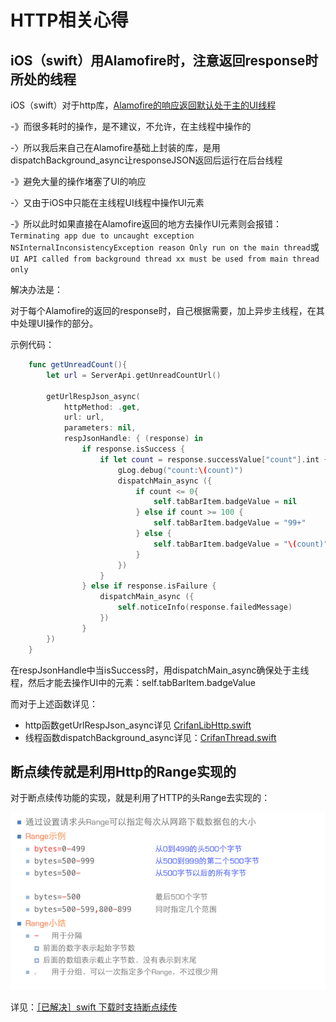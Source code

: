 # HTTP相关心得

## iOS（swift）用Alamofire时，注意返回response时所处的线程

iOS（swift）对于http库，[Alamofire的响应返回默认处于主的UI线程](https://github.com/Alamofire/Alamofire#response-handler-queue)

-》而很多耗时的操作，是不建议，不允许，在主线程中操作的

-〉所以我后来自己在Alamofire基础上封装的库，是用dispatchBackground\_async让responseJSON返回后运行在后台线程

-》避免大量的操作堵塞了UI的响应

-〉又由于iOS中只能在主线程UI线程中操作UI元素

-》所以此时如果直接在Alamofire返回的地方去操作UI元素则会报错：`Terminating app due to uncaught exception NSInternalInconsistencyException reason Only run on the main thread`或`UI API called from background thread xx must be used from main thread only`

解决办法是：

对于每个Alamofire的返回的response时，自己根据需要，加上异步主线程，在其中处理UI操作的部分。

示例代码：

```swift
    func getUnreadCount(){
        let url = ServerApi.getUnreadCountUrl()

        getUrlRespJson_async(
            httpMethod: .get,
            url: url,
            parameters: nil,
            respJsonHandle: { (response) in
                if response.isSuccess {
                    if let count = response.successValue["count"].int {
                        gLog.debug("count:\(count)")
                        dispatchMain_async ({
                            if count <= 0{
                                self.tabBarItem.badgeValue = nil
                            } else if count >= 100 {
                                self.tabBarItem.badgeValue = "99+"
                            } else {
                                self.tabBarItem.badgeValue = "\(count)"
                            }
                        })
                    }
                } else if response.isFailure {
                    dispatchMain_async ({
                        self.noticeInfo(response.failedMessage)
                    })
                }
        })
    }
```

在respJsonHandle中当isSuccess时，用dispatchMain\_async确保处于主线程，然后才能去操作UI中的元素：self.tabBarItem.badgeValue

而对于上述函数详见：

* http函数getUrlRespJson\_async详见 [CrifanLibHttp.swift](https://github.com/crifan/crifanLib/blob/master/swift/Http/CrifanLibHttp.swift)
* 线程函数dispatchBackground\_async详见：[CrifanThread.swift](https://github.com/crifan/crifanLib/blob/master/swift/Thread/CrifanThread.swift)

## 断点续传就是利用Http的Range实现的

对于断点续传功能的实现，就是利用了HTTP的头Range去实现的：

![](/assets/img/http_range_download.png)

详见：[［已解决］swift 下载时支持断点续传](http://www.crifan.com/ios_swift_download_support_breakpoint_resume)




